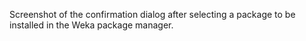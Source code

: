 Screenshot of the confirmation dialog after selecting a package to be installed in the Weka package manager.
